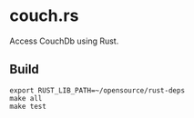couch.rs
========

Access CouchDb using Rust.

## Build

    export RUST_LIB_PATH=~/opensource/rust-deps
    make all
    make test
